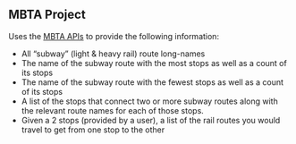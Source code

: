 ## MBTA Project
Uses the [MBTA APIs](https://api-v3.mbta.com/docs/swagger/index.html)
to provide the following information:
- All “subway” (light & heavy rail) route long-names
- The name of the subway route with the most stops as well as a count of its stops
- The name of the subway route with the fewest stops as well as a count of its stops
- A list of the stops that connect two or more subway routes along with the relevant
route names for each of those stops.
- Given a 2 stops (provided by a user), a list of the rail routes you would travel to get from one stop to the other 